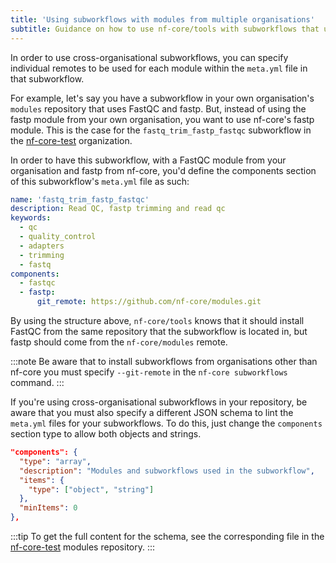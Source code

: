 ```yaml
---
title: 'Using subworkflows with modules from multiple organisations'
subtitle: Guidance on how to use nf-core/tools with subworkflows that use modules from more than one organisation.
---
```


In order to use cross-organisational subworkflows, you can specify individual remotes to be used for each module within the `meta.yml`
file in that subworkflow.

For example, let's say you have a subworkflow in your own organisation's `modules` repository that uses FastQC and fastp.
But, instead of using the fastp module from your own organisation, you want to use nf-core's fastp module. This is the case for the `fastq_trim_fastp_fastqc` subworkflow in the [nf-core-test](https://github.com/nf-core-test/modules/) organization.

In order to have this subworkflow, with a FastQC module from your organisation and fastp from nf-core, you'd define the
components section of this subworkflow's `meta.yml` file as such:

```yaml
name: 'fastq_trim_fastp_fastqc'
description: Read QC, fastp trimming and read qc
keywords:
  - qc
  - quality_control
  - adapters
  - trimming
  - fastq
components:
  - fastqc
  - fastp:
      git_remote: https://github.com/nf-core/modules.git
```

By using the structure above, `nf-core/tools` knows that it should install FastQC from the same repository that the subworkflow is located
in, but fastp should come from the `nf-core/modules` remote.

:::note
Be aware that to install subworkflows from organisations other than nf-core you must
specify `--git-remote` in the `nf-core subworkflows` command.
:::

If you're using cross-organisational subworkflows in your repository, be aware that you must also specify a different JSON schema
to lint the `meta.yml` files for your subworkflows.
To do this, just change the `components` section type to allow both objects and strings.

```json
"components": {
  "type": "array",
  "description": "Modules and subworkflows used in the subworkflow",
  "items": {
    "type": ["object", "string"]
  },
  "minItems": 0
},
```

:::tip
To get the full content for the schema, see the corresponding
file in the [nf-core-test](https://github.com/nf-core-test/modules/) modules repository.
:::

